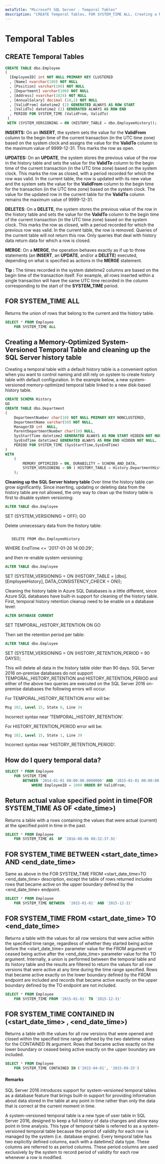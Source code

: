 ```yaml
---
metaTitle: "Microsoft SQL Server - Temporal Tables"
description: "CREATE Temporal Tables, FOR SYSTEM_TIME ALL, Creating a Memory-Optimized System-Versioned Temporal Table and cleaning up the SQL Server history table, How do I query temporal data?, Return actual value specified point in time(FOR SYSTEM_TIME AS OF <date_time>), FOR SYSTEM_TIME BETWEEN <start_date_time> AND <end_date_time>, FOR SYSTEM_TIME FROM <start_date_time> TO <end_date_time>, FOR SYSTEM_TIME CONTAINED IN (<start_date_time> , <end_date_time>)"
---
```


# Temporal Tables



## CREATE Temporal Tables


```sql
CREATE TABLE dbo.Employee   
(    
  [EmployeeID] int NOT NULL PRIMARY KEY CLUSTERED   
  , [Name] nvarchar(100) NOT NULL  
  , [Position] varchar(100) NOT NULL   
  , [Department] varchar(100) NOT NULL  
  , [Address] nvarchar(1024) NOT NULL  
  , [AnnualSalary] decimal (10,2) NOT NULL  
  , [ValidFrom] datetime2 (2) GENERATED ALWAYS AS ROW START  
  , [ValidTo] datetime2 (2) GENERATED ALWAYS AS ROW END  
  , PERIOD FOR SYSTEM_TIME (ValidFrom, ValidTo)  
 )    
 WITH (SYSTEM_VERSIONING = ON (HISTORY_TABLE = dbo.EmployeeHistory));  

```

**INSERTS:** On an **INSERT**, the system sets the value for the **ValidFrom** column to the begin time of the current transaction (in the UTC time zone) based on the system clock and assigns the value for the **ValidTo** column to the maximum value of 9999-12-31. This marks the row as open.

**UPDATES:** On an **UPDATE**, the system stores the previous value of the row in the history table and sets the value for the **ValidTo** column to the begin time of the current transaction (in the UTC time zone) based on the system clock. This marks the row as closed, with a period recorded for which the row was valid. In the current table, the row is updated with its new value and the system sets the value for the **ValidFrom** column to the begin time for the transaction (in the UTC time zone) based on the system clock. The value for the updated row in the current table for the **ValidTo** column remains the maximum value of 9999-12-31.

**DELETES**: On a **DELETE**, the system stores the previous value of the row in the history table and sets the value for the **ValidTo** column to the begin time of the current transaction (in the UTC time zone) based on the system clock. This marks the row as closed, with a period recorded for which the previous row was valid. In the current table, the row is removed. Queries of the current table will not return this row. Only queries that deal with history data return data for which a row is closed.

**MERGE**: On a **MERGE**, the operation behaves exactly as if up to three statements (an **INSERT**, an **UPDATE**, and/or a **DELETE**) executed, depending on what is specified as actions in the **MERGE** statement.

**Tip :** The times recorded in the system datetime2 columns are based on the begin time of the transaction itself. For example, all rows inserted within a single transaction will have the same UTC time recorded in the column corresponding to the start of the **SYSTEM_TIME** period.



## FOR SYSTEM_TIME ALL


Returns the union of rows that belong to the current and the history table.

```sql
SELECT * FROM Employee
    FOR SYSTEM_TIME ALL

```



## Creating a Memory-Optimized System-Versioned Temporal Table and cleaning up the SQL Server history table


Creating a temporal table with a default history table is a convenient option when you want to control naming and still rely on system to create history table with default configuration. In the example below, a new system-versioned memory-optimized temporal table linked to a new disk-based history table.

```sql
CREATE SCHEMA History  
GO  
CREATE TABLE dbo.Department   
(  
    DepartmentNumber char(10) NOT NULL PRIMARY KEY NONCLUSTERED,   
    DepartmentName varchar(50) NOT NULL,   
    ManagerID int  NULL,   
    ParentDepartmentNumber char(10) NULL,   
    SysStartTime datetime2 GENERATED ALWAYS AS ROW START HIDDEN NOT NULL,   
    SysEndTime datetime2 GENERATED ALWAYS AS ROW END HIDDEN NOT NULL,     
    PERIOD FOR SYSTEM_TIME (SysStartTime,SysEndTime)     
)  
WITH   
    (  
        MEMORY_OPTIMIZED = ON, DURABILITY = SCHEMA_AND_DATA,  
        SYSTEM_VERSIONING = ON ( HISTORY_TABLE = History.DepartmentHistory )   
    );  

```

**Cleaning up the SQL Server history table**
Over time the history table can grow significantly. Since inserting, updating or deleting data from the history table are not allowed, the only way to clean up the history table is first to disable system versioning:

```sql
ALTER TABLE dbo.Employee

```

SET (SYSTEM_VERSIONING = OFF);
GO

Delete unnecessary data from the history table:

```

   DELETE FROM dbo.EmployeeHistory

```

WHERE EndTime <= '2017-01-26 14:00:29';

and then re-enable system versioning:

```sql
ALTER TABLE dbo.Employee

```

SET (SYSTEM_VERSIONING = ON (HISTORY_TABLE = [dbo].[EmployeeHistory], DATA_CONSISTENCY_CHECK = ON));

Cleaning the history table in Azure SQL Databases is a little different, since Azure SQL databases have built-in support for cleaning of the history table. First, temporal history retention cleanup need to be enable on a database level:

```sql
ALTER DATABASE CURRENT

```

SET TEMPORAL_HISTORY_RETENTION ON
GO

Then set the retention period per table:

```sql
ALTER TABLE dbo.Employee

```

SET (SYSTEM_VERSIONING = ON (HISTORY_RETENTION_PERIOD = 90 DAYS));

This will delete all data in the history table older than 90 days.
SQL Server 2016 on-premise databases do not support TEMPORAL_HISTORY_RETENTION and HISTORY_RETENTION_PERIOD and either of the above two queries are executed on the SQL Server 2016 on-premise databases the following errors will occur.

For TEMPORAL_HISTORY_RETENTION error will be:

```sql
Msg 102, Level 15, State 6, Line 34

```

Incorrect syntax near ‘TEMPORAL_HISTORY_RETENTION’.

For HISTORY_RETENTION_PERIOD error will be:

```sql
Msg 102, Level 15, State 1, Line 39

```

Incorrect syntax near ‘HISTORY_RETENTION_PERIOD’.



## How do I query temporal data?


```sql
SELECT * FROM Employee   
    FOR SYSTEM_TIME    
        BETWEEN '2014-01-01 00:00:00.0000000' AND '2015-01-01 00:00:00.0000000'   
            WHERE EmployeeID = 1000 ORDER BY ValidFrom;  

```



## Return actual value specified point in time(FOR SYSTEM_TIME AS OF <date_time>)


Returns a table with a rows containing the values that were actual (current) at the specified point in time in the past.

```sql
SELECT * FROM Employee   
    FOR SYSTEM_TIME AS  OF '2016-08-06 08:32:37.91'

```



## FOR SYSTEM_TIME BETWEEN <start_date_time> AND <end_date_time>


Same as above in the FOR SYSTEM_TIME FROM <start_date_time>TO <end_date_time> description, except the table of rows returned includes rows that became active on the upper boundary defined by the <end_date_time> endpoint.

```sql
SELECT * FROM Employee   
    FOR SYSTEM_TIME BETWEEN  '2015-01-01' AND '2015-12-31' 

```



## FOR SYSTEM_TIME FROM <start_date_time> TO <end_date_time>


Returns a table with the values for all row versions that were active within the specified time range, regardless of whether they started being active before the <start_date_time> parameter value for the FROM argument or ceased being active after the <end_date_time> parameter value for the TO argument. Internally, a union is performed between the temporal table and its history table and the results are filtered to return the values for all row versions that were active at any time during the time range specified. Rows that became active exactly on the lower boundary defined by the FROM endpoint are included and records that became active exactly on the upper boundary defined by the TO endpoint are not included.

```sql
SELECT * FROM Employee   
    FOR SYSTEM_TIME FROM '2015-01-01' TO '2015-12-31' 

```



## FOR SYSTEM_TIME CONTAINED IN (<start_date_time> , <end_date_time>)


Returns a table with the values for all row versions that were opened and closed within the specified time range defined by the two datetime values for the CONTAINED IN argument. Rows that became active exactly on the lower boundary or ceased being active exactly on the upper boundary are included.

```sql
SELECT * FROM Employee
    FOR SYSTEM_TIME CONTAINED IN ('2015-04-01', '2015-09-25')   

```



#### Remarks


SQL Server 2016 introduces support for system-versioned temporal tables as a database feature that brings built-in support for providing information about data stored in the table at any point in time rather than only the data that is correct at the current moment in time.

A system-versioned temporal table is a new type of user table in SQL Server 2016, designed to keep a full history of data changes and allow easy point in time analysis. This type of temporal table is referred to as a system-versioned temporal table because the period of validity for each row is managed by the system (i.e. database engine).
Every temporal table has two explicitly defined columns, each with a datetime2 data type. These columns are referred to as period columns. These period columns are used exclusively by the system to record period of validity for each row whenever a row is modified.

